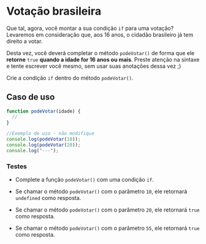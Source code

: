 # Votação brasileira

Que tal, agora, você montar a sua condição `if` para uma votação? Levaremos em consideração que, aos 16 anos, o cidadão brasileiro já tem direito a votar.

Desta vez, você deverá completar o método `podeVotar()` de forma que ele **retorne** `true` **quando a idade for 16 anos ou mais**. Preste atenção na sintaxe e tente escrever você mesmo, sem usar suas anotações dessa vez ;)

Crie a condição `if` dentro do método `podeVotar()`.

## Caso de uso

```js
function podeVotar(idade) {
  //
}

//Exemplo de uso - não modifique
console.log(podeVotar(10));
console.log(podeVotar(20));
console.log("---");
```

### Testes

- Complete a função `podeVotar()` com uma condição `if`.

- Se chamar o método `podeVotar()` com o parâmetro `10`, ele retornará `undefined` como resposta.

- Se chamar o método `podeVotar()` com o parâmetro `20`, ele retornará `true` como resposta.

- Se chamar o método `podeVotar()` com o parâmetro `55`, ele retornará `true` como resposta.
